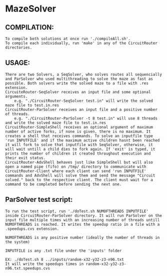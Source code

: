 # MazeSolver


## COMPILATION:
	
	To compile both solutions at once run './compileAll.sh'.
	To compile each individually, run 'make' in any of the CircuitRouter directories.
	
## USAGE:
	There are two Solvers, a SeqSolver, who solves routes all sequencially and ParSolver who used multithreading to solve the maze as fast as possible. Both solvers write the solved maze to a file with .res extension.		
	CircuiteRouter-SeqSolver receives an input file and some optional arguments.
		e.g. "./CircuitRouter-SeqSolver test.in" will write the solved maze file to test.in.res
	CircuitRouter-ParSolver receives an input file and a positive number of threads. 
		e.g. "./CircuitRouter-ParSolver -t 8 test.in" will use 8 threads and write the solved maze file to test.in.res
	CircuitRouter-SimpleShell receives an optional argument of maximum number of active forks, if none is given, there is no maximum. It creates a shell that receives commands. To solve an inputfile type 'run INPUTFILE' and if the maximum active children hasnt been reached it will fork to solve that inputfile with SeqSolver, otherwise, it will wait untill a child dies to fork again. If 'exit' is typed, it prints the number of children it created throughout execution and their exit status.
	CircuitRouter-AdvShell behaves just like SimpleShell but will also open a named pipe (fifo) on /tmp/ directory to communicate with CircuitRouter-Client where each client can send 'run INPUTFILE' commands and AdvShell will solve them and send the message "Circuit solved." back to the respective client. The client must wait for a command to be completed before sending the next one.
	

## ParSolver test script:	

	To run the test script, run './doTest.sh NUMOFTHREADS INPUTFILE' inside CircuitRouter-ParSolver directory. It will run ParSolver on the input file multiple times with an increasing number of threads untill NUMOFTHREADS is reached. It writes the speedup ratio in a file with a .speedups.cvs extension.

	NUMOFTHREADS is any positive number (ideally the number of threads in the system)

	INPUTFILE is any .txt file under the 'inputs' folder

	EX: ./doTest.sh 8 ../inputs/random-x32-y32-z3-n96.txt
	It will write the speedups times in random-x32-y32-z3-n96.txt.speedups.cvs
